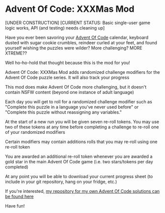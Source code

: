 # Advent Of Code: XXXMas Mod

[UNDER CONSTRUCTION]
[CURRENT STATUS: Basic single-user game logic works, API (and testing) needs cleaning up]

Have you ever been savoring your [Advent Of Code](https://adventofcode.com/) calendar, keyboard dusted with sugar cookie crumbles, reindeer curled at your feet, and found yourself wishing the puzzles were wilder? More challenging? MORE XTREME??

Well ho-ho-hold that thought because this is the mod for you!

Advent Of Code: XXXMas Mod adds randomized challenge modifiers for the Advent Of Code puzzle series. It will also track your progress

This mod does make Advent Of Code more challenging, but it doesn't contain NSFW content (beyond one instance of adult language)

Each day you will get to roll for a randomized challenge modifier such as "Complete this puzzle in a language you've never used before" or "Complete this puzzle without reassigning any variables."

At the start of a new run you will be given seven re-roll tokens. You may use two of these tokens at any time before completing a challenge to re-roll one of your randomized modifiers

Certain modifiers may contain additions rolls that you may re-roll using one re-roll token

You are awarded an additional re-roll token whenever you are awarded a gold star in the main Advent Of Code game (i.e. two stars/tokens per day completed)

At any point you will be able to download your current progress sheet (to include in your git repository, hang on your fridge, etc.)

If you're interested, [my repository for my own Advent Of Code solutions can be found here](https://github.com/kaBeech/Advent-Of-Code/)

Have fun!
